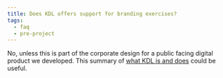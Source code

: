 ```yaml
---
title: Does KDL offers support for branding exercises?
tags:
  - faq
  - pre-project
---
```


No, unless this is part of the corporate design for a public facing digital product we developed. This summary of [what KDL is and does](/how-we-work/what-is-kdl/) could be useful.

